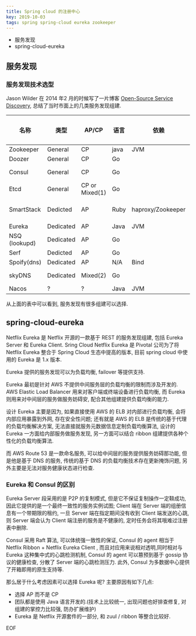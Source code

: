 ```yaml
---
title: Spring cloud 的注册中心
key: 2019-10-03
tags: spring spring-cloud eureka zookeeper 
---
```


- 服务发现
- spring-cloud-eureka

<!--more-->

## 服务发现

### 服务发现技术选型

Jason Wilder 在 2014 年2 月的时候写了一片博客 [Open-Source Service Discovery](http://jasonwilder.com/blog/2014/02/04/service-discovery-in-the-cloud/), 总结了当时市面上的几类服务发现组建.

| 名称 | 类型 | AP/CP | 语言 | 依赖 | 集成 | 一致性算法|
| ---- | ---- | ---- | ---- | ---- | ---- | ---- |
| Zookeeper | General | CP | java | JVM | Client binding | Paxos |
| Doozer |  General | CP | Go | | Client Binding | Paxos |
| Consul | General | CP | Go |  | HTTP/DNS Library | Raft |
| Etcd | General | CP or Mixed(1) | Go | | Client Binding /HTTP | Raft |
| SmartStack | Dedicted | AP | Ruby | haproxy/Zookeeper | Sidekick (nerve/synapse) } }
| Eureka | Dedicated | AP | Java | JVM | Java client | |
| NSQ (lookupd) | Dedicated | AP | Go | | Client Bindign | |
| Serf | Dedicted | AP | Go | | Local CLI | |
| Spoify(dns) | Dedicated | AP | N/A | Bind | DNS Lisbrary | |
| skyDNS | Dedicated | Mixed(2) | Go | | HTTP/DNS library | |
| Nacos | ? | ? | Java | JVM | Java client | |

从上面的表中可以看到, 服务发现有很多组建可以选择.

## spring-cloud-eureka

Netflix Eureka 是 Netflix 开源的一款基于 REST 的服务发现组建, 包括 Eureka Server 和 Eureka Client. Sring Cloud Netflix Eureka 是 Pivotal 公司为了将 Netflix Eureka 整合于 Spring Cloud 生态中提高的版本, 目前 spring cloud 中使用的 Eureka 是 1.x 版本.

Eureka 提供的服务发现可以为负载均衡,  failover 等提供支持.

Eureka 最初是针对 AWS 不提供中间服务层的负载均衡的限制而涉及开发的. AWS Elastic Load Balancer 用来对客户端或终端设备进行负载均衡, 而 Eureka 则用来对中间层的服务做服务妨碍安, 配合其他组建提供负载均衡的能力.

设计 Eureka 主要是因为, 如果直接使用 AWS 的 ELB 对内部进行负载均衡, 会将内部应用暴露到外网, 存在安全性问题; 还有就是 AWS 的 ELB 是传统的基于代理的负载均衡解决方案, 无法直接就服务元数据信息定制负载均衡算法, 设计的 Eureka 一方面给内部服务做服务发现, 另一方面可以结合 ribbon 组建提供各种个性化的负载均衡算法.

而 AWS Route 53 是一款命名服务, 可以给中间层的服务提供服务妨碍那功能, 但是他是基于 DNS 的服务, 传统的基于 DNS 的负载均衡技术存在更新掩饰问题, 另外主要是无法对服务健康状态进行检查.

### Eureka 和 Consul 的区别

Eureka Server 段采用的是 P2P 的复制模式, 但是它不保证复制操作一定鞥成功, 因此它提供的是一个最终一致性的服务实例试图; Client 端在 Server 端的组册信息有一个带期限的租约, 一旦 Server 端在指定期间没有收到 Client 端发送的心跳, 则 Server 端会认为 Client 端注册的服务是不健康的, 定时任务会将其哦难过注册表中删除.

Consul 采用 Raft 算法, 可以体统强一致性的保证, Consul 的 agent 相当于 Netflix Ribbon + Netflix Eureka Client , 而且对应用来说相对透明,同时相对与 Eureka 这种集中式的心跳检测机制, Consul 的 agent 可以篡预到基于 gossip 协议的健康检查, 分散了 Server 端的心跳检测压力. 此外, Consul 为多数据中心提供了开箱即用的原生支持等.

那么居于什么考虑因素可以选择 Eureka 呢? 主要原因有如下几点:

- 选择 AP 而不是 CP
- 团队都是使用 Java 语言开发的.(技术上比较统一, 出现问题也好排查修复, 对组建的掌控力比较强, 防办扩展维护)
- Eureka 是 Netflix 开源套件的一部分, 和 zuul / ribbon 等整合比较好.



EOF
